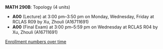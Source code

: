 **MATH 290B**: Topology (4 units)

- **A00** (Lecture) at 3:00 pm–3:50 pm on Monday, Wednesday, Friday at RCLAS R09 by Xu, Zhouli (A16711691)
- **A00** (Final Exam) at 3:00 pm–5:59 pm on Wednesday at RCLAS R04 by Xu, Zhouli (A16711691)

[Enrollment numbers over time](./MATH290B.tsv)
